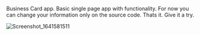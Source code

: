Business Card app. Basic single page app with functionality. For now you can change your information only on the source code. Thats it. Give it a try. 





![Screenshot_1641581511](https://user-images.githubusercontent.com/56032031/148594059-0484c47b-41b8-47a2-bc59-49da98a1eb3c.png)
